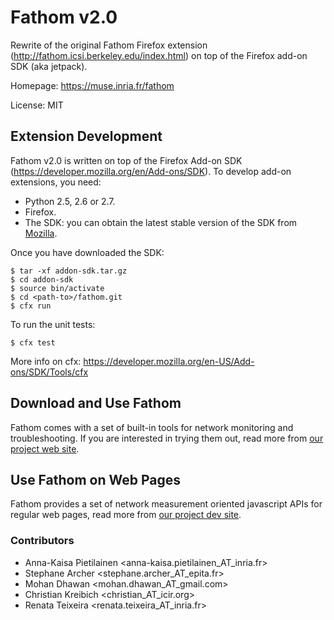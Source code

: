 # Fathom v2.0

Rewrite of the original Fathom Firefox extension (http://fathom.icsi.berkeley.edu/index.html) on top of the Firefox add-on SDK (aka jetpack).

Homepage: https://muse.inria.fr/fathom

License: MIT

## Extension Development

Fathom v2.0 is written on top of the Firefox Add-on SDK (https://developer.mozilla.org/en/Add-ons/SDK). To develop add-on extensions, you need:

- Python 2.5, 2.6 or 2.7.
- Firefox.
- The SDK: you can obtain the latest stable version of the SDK from [Mozilla](https://developer.mozilla.org/en-US/Add-ons/SDK/Tutorials/Installation).

Once you have downloaded the SDK:

```
$ tar -xf addon-sdk.tar.gz
$ cd addon-sdk
$ source bin/activate
$ cd <path-to>/fathom.git
$ cfx run
```

To run the unit tests:

```
$ cfx test
```

More info on cfx: https://developer.mozilla.org/en-US/Add-ons/SDK/Tools/cfx

## Download and Use Fathom

Fathom comes with a set of built-in tools for network monitoring and troubleshooting. If you are interested in trying them out, read more from [our project web site](https://muse.inria.fr/fathom).

## Use Fathom on Web Pages

Fathom provides a set of network measurement oriented javascript APIs for regular web pages, read more from [our project dev site](https://muse.inria.fr/fathom/dev).

### Contributors

- Anna-Kaisa Pietilainen <anna-kaisa.pietilainen_AT_inria.fr>
- Stephane Archer <stephane.archer_AT_epita.fr>
- Mohan Dhawan <mohan.dhawan_AT_gmail.com>
- Christian Kreibich <christian_AT_icir.org>
- Renata Teixeira <renata.teixeira_AT_inria.fr>
